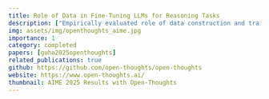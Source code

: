 ```yaml
---
title: Role of Data in Fine-Tuning LLMs for Reasoning Tasks
description: ["Empirically evaluated role of data construction and training recipes for finetuning of LLMs for reasoning tasks. The project created OpenThought finetuned models, whose early versions matched the DeepSeek-R1 performance on AIME and LiveCodeBench etc."]
img: assets/img/openthoughts_aime.jpg
importance: 1
category: completed
papers: [guha2025openthoughts]
related_publications: true
github: https://github.com/open-thoughts/open-thoughts
website: https://www.open-thoughts.ai/
thumbnail: AIME 2025 Results with Open-Thoughts
---
```


